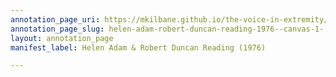 ```yaml
---
annotation_page_uri: https://mkilbane.github.io/the-voice-in-extremity/annotations/helen-adam-robert-duncan-reading-1976--canvas-1-.json
annotation_page_slug: helen-adam-robert-duncan-reading-1976--canvas-1-
layout: annotation_page
manifest_label: Helen Adam & Robert Duncan Reading (1976)

---
```

